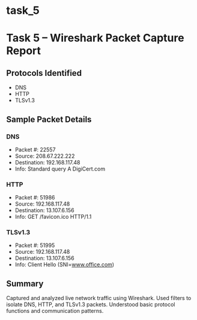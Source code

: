 # task_5
# Task 5 – Wireshark Packet Capture Report

## Protocols Identified
- DNS
- HTTP
- TLSv1.3

## Sample Packet Details

### DNS
- Packet #: 22557
- Source: 208.67.222.222
- Destination: 192.168.117.48
- Info: Standard query A DigiCert.com

### HTTP
- Packet #: 51986
- Source: 192.168.117.48
- Destination: 13.107.6.156
- Info: GET /favicon.ico HTTP/1.1

### TLSv1.3
- Packet #: 51995
- Source: 192.168.117.48
- Destination: 13.107.6.156
- Info: Client Hello (SNI=www.office.com)

## Summary
Captured and analyzed live network traffic using Wireshark. Used filters to isolate DNS, HTTP, and TLSv1.3 packets. Understood basic protocol functions and communication patterns.
